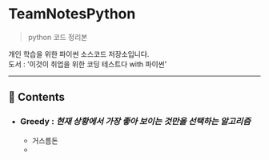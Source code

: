 # TeamNotesPython

> python 코드 정리본


개인 학습을 위한 파이썬 소스코드 저장소입니다.<br/>
도서 : '이것이 취업을 위한 코딩 테스트다 with 파이썬'<br/>

---
## :rocket: Contents
* ### Greedy : _현재 상황에서 가장 좋아 보이는 것만을 선택하는 알고리즘_
   * 거스름돈
   *

